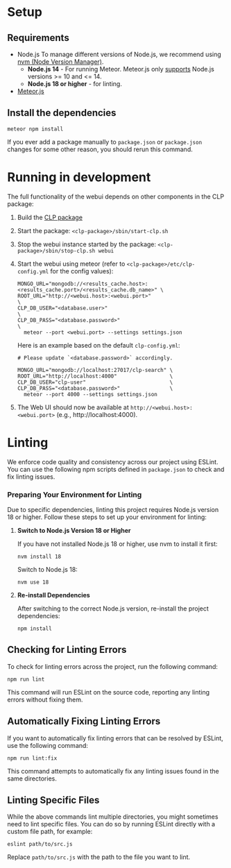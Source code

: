 # Setup

## Requirements

* Node.js
  To manage different versions of Node.js, we recommend using
[nvm (Node Version Manager)](https://github.com/nvm-sh/nvm).
  * **Node.js 14** - For running Meteor. Meteor.js only
    [supports](https://docs.meteor.com/install#prereqs-node) Node.js versions >= 10 and <= 14.
  * **Node.js 18 or higher** - for linting.
* [Meteor.js](https://docs.meteor.com/install.html#installation)

## Install the dependencies

```shell
meteor npm install
```

If you ever add a package manually to `package.json` or `package.json` changes
for some other reason, you should rerun this command.

# Running in development

The full functionality of the webui depends on other components in the CLP
package:

1. Build the [CLP package](../../docs/Building.md)
2. Start the package: `<clp-package>/sbin/start-clp.sh`
3. Stop the webui instance started by the package: `<clp-package>/sbin/stop-clp.sh webui`
4. Start the webui using meteor (refer to `<clp-package>/etc/clp-config.yml` for the config values):
   ```shell
   MONGO_URL="mongodb://<results_cache.host>:<results_cache.port>/<results_cache.db_name>" \
   ROOT_URL="http://<webui.host>:<webui.port>"                                  \
   CLP_DB_USER="<database.user>"                                                \
   CLP_DB_PASS="<database.password>"                                            \
     meteor --port <webui.port> --settings settings.json
   ```
   
   Here is an example based on the default `clp-config.yml`:
   ```shell
   # Please update `<database.password>` accordingly.
   
   MONGO_URL="mongodb://localhost:27017/clp-search" \
   ROOT_URL="http://localhost:4000"                 \
   CLP_DB_USER="clp-user"                           \
   CLP_DB_PASS="<database.password>"                \
     meteor --port 4000 --settings settings.json
   ```
5. The Web UI should now be available at `http://<webui.host>:<webui.port>`
   (e.g., http://localhost:4000).

# Linting

We enforce code quality and consistency across our project using ESLint. You can use the following
npm scripts defined in `package.json` to check and
fix linting issues.

### Preparing Your Environment for Linting

Due to specific dependencies, linting this project requires Node.js version 18 or higher. Follow
these steps to set up your environment for linting:
1. **Switch to Node.js Version 18 or Higher**

    If you have not installed Node.js 18 or higher, use nvm to install it first:
    
    ```shell
    nvm install 18
    ```
    
    Switch to Node.js 18:
    
    ```shell
    nvm use 18
    ```

2. **Re-install Dependencies**

    After switching to the correct Node.js version, re-install the project dependencies:
    
    ```shell
    npm install
    ```

## Checking for Linting Errors

To check for linting errors across the project, run the following command:

```shell
npm run lint
```

This command will run ESLint on the source code, reporting any linting errors without fixing them.

## Automatically Fixing Linting Errors

If you want to automatically fix linting errors that can be resolved by ESLint, use the following
command:

```shell
npm run lint:fix
```

This command attempts to automatically fix any linting issues found in the same
directories.

## Linting Specific Files

While the above commands lint multiple directories, you might sometimes need to lint specific files.
You can do so by running ESLint directly with a custom file path, for example:

```shell
eslint path/to/src.js
```

Replace `path/to/src.js` with the path to the file you want to lint.
